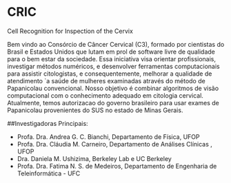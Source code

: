 # CRIC
Cell Recognition for Inspection of the Cervix

Bem vindo ao Consórcio de Câncer Cervical (C3), formado por cientistas do Brasil e Estados Unidos que lutam em prol de software livre de qualidade para o bem estar da sociedade. Essa iniciativa visa orientar profissionais, investigar métodos numéricos, e desenvolver ferramentas computacionais para assistir citologistas, e consequentemente, melhorar a qualidade de atendimento `a saúde de mulheres examinadas através do método de Papanicolau convencional. Nosso objetivo é combinar algoritmos de visão computacional com o conhecimento adequado em citologia cervical. Atualmente, temos autorizacao do governo brasileiro para usar exames de Papanicolau provenientes do SUS no estado de Minas Gerais. 

##Investigadoras Principais:
+ Profa. Dra. Andrea G. C. Bianchi, Departamento de Física, UFOP 
+ Profa. Dra. Cláudia M. Carneiro, Departamento de Análises Clínicas , UFOP 
+ Dra. Daniela M. Ushizima, Berkeley Lab e UC Berkeley 
+ Profa. Dra. Fatima N. S. de Medeiros, Departamento de Engenharia de Teleinformática - UFC 
